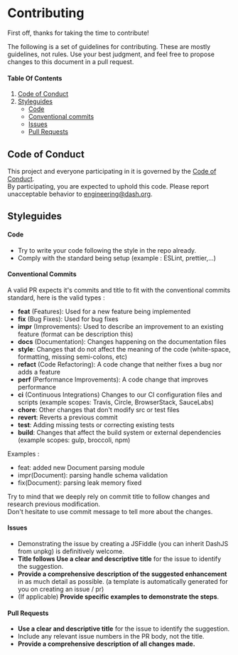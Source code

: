 Contributing
======================

First off, thanks for taking the time to contribute!

The following is a set of guidelines for contributing. These are mostly guidelines, not rules. Use your best judgment, and feel free to propose changes to this document in a pull request.

#### Table Of Contents

1. [Code of Conduct](#code-of-conduct)
1. [Styleguides](#styleguides)
  	+ [Code](#code)
  	+ [Conventional commits](#conventional-commits)
  	+ [Issues](#issues)
  	+ [Pull Requests](#pull-requests)


## Code of Conduct

This project and everyone participating in it is governed by the [Code of Conduct](CODE_OF_CONDUCT.md).   
By participating, you are expected to uphold this code. Please report unacceptable behavior to [engineering@dash.org](mailto:alex@dash.org).

## Styleguides

#### Code

* Try to write your code following the style in the repo already.
* Comply with the standard being setup (example : ESLint, prettier,...)

#### Conventional Commits

A valid PR expects it's commits and title to fit with the conventional commits standard, here is the valid types : 

- **feat** (Features): Used for a new feature being implemented
- **fix** (Bug Fixes): Used for bug fixes
- **impr** (Improvements): Used to describe an improvement to an existing feature (format can be description this)
- **docs** (Documentation): Changes happening on the documentation files
- **style**: Changes that do not affect the meaning of the code (white-space, formatting, missing semi-colons, etc)
- **refact** (Code Refactoring): A code change that neither fixes a bug nor adds a feature
- **perf** (Performance Improvements): A code change that improves performance
- **ci** (Continuous Integrations) Changes to our CI configuration files and scripts (example scopes: Travis, Circle, BrowserStack, SauceLabs)
- **chore**: Other changes that don't modify src or test files
- **revert**: Reverts a previous commit
- **test**: Adding missing tests or correcting existing tests
- **build**: Changes that affect the build system or external dependencies (example scopes: gulp, broccoli, npm)

Examples : 

- feat: added new Document parsing module
- impr(Document): parsing handle schema validation
- fix(Document): parsing leak memory fixed

Try to mind that we deeply rely on commit title to follow changes and research previous modification.   
Don't hesitate to use commit message to tell more about the changes.   

#### Issues

* Demonstrating the issue by creating a JSFiddle (you can inherit DashJS from unpkg) is definitively welcome. 
* **Title follows Use a clear and descriptive title** for the issue to identify the suggestion.
* **Provide a comprehensive description of the suggested enhancement** in as much detail as possible. (a template is automatically generated for you on creating an issue / pr)
* (If applicable) **Provide specific examples to demonstrate the steps**.

#### Pull Requests

* **Use a clear and descriptive title** for the issue to identify the suggestion.
* Include any relevant issue numbers in the PR body, not the title.
* **Provide a comprehensive description of all changes made.**
